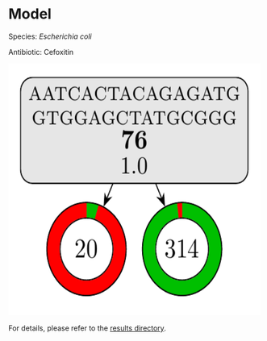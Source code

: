
# Model

Species: *Escherichia coli*

Antibiotic: Cefoxitin

<img src="./model.png" width=500 height=500 />

For details, please refer to the [results directory](../../../../../results/cart_b/escherichia%20coli/cefoxitin/repeat_1/).

